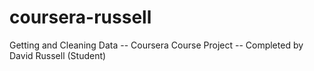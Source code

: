 coursera-russell
================

Getting and Cleaning Data -- Coursera Course Project -- Completed by David Russell (Student)

